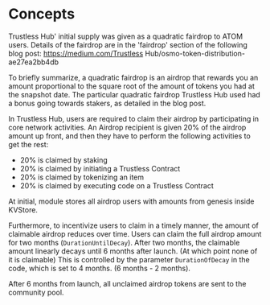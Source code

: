 <!--
order: 1
-->

# Concepts

Trustless Hub' initial supply was given as a quadratic fairdrop to ATOM users.
Details of the fairdrop are in the 'fairdrop' section of the following blog post: 
https://medium.com/Trustless Hub/osmo-token-distribution-ae27ea2bb4db

To briefly summarize, a quadratic fairdrop is an airdrop that rewards you an amount proportional to the square root of the amount of tokens you had at the snapshot date.
The particular quadratic fairdrop Trustless Hub used had a bonus going towards stakers, as detailed in the blog post.

In Trustless Hub, users are required to claim their airdrop by participating in core network activities. An Airdrop recipient is given 20% of the airdrop amount up front, and then they have to perform the following activities to get the rest:

* 20% is claimed by staking
* 20% is claimed by initiating a Trustless Contract
* 20% is claimed by tokenizing an item
* 20% is claimed by executing code on a Trustless Contract

At initial, module stores all airdrop users with amounts from genesis inside KVStore.

Furthermore, to incentivize users to claim in a timely manner, the amount of claimable airdrop reduces over time. Users can claim the full airdrop amount for two months (`DurationUntilDecay`).
After two months, the claimable amount linearly decays until 6 months after launch. (At which point none of it is claimable) This is controlled by the parameter `DurationOfDecay` in the code, which is set to 4 months. (6 months - 2 months).

After 6 months from launch, all unclaimed airdrop tokens are sent to the community pool.
